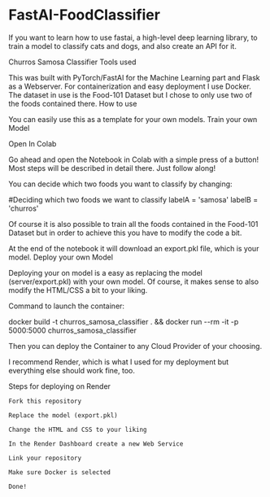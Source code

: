 # FastAI-FoodClassifier
If you want to learn how to use fastai, a high-level deep learning library, to train a model to classify cats and dogs, and also create an API for it.

Churros Samosa Classifier
Tools used

This was built with PyTorch/FastAI for the Machine Learning part and Flask as a Webserver. For containerization and easy deployment I use Docker. The dataset in use is the Food-101 Dataset but I chose to only use two of the foods contained there.
How to use

You can easily use this as a template for your own models.
Train your own Model

Open In Colab

Go ahead and open the Notebook in Colab with a simple press of a button! Most steps will be described in detail there. Just follow along!

You can decide which two foods you want to classify by changing:

#Deciding which two foods we want to classify
labelA = 'samosa'
labelB = 'churros'

Of course it is also possible to train all the foods contained in the Food-101 Dataset but in order to achieve this you have to modify the code a bit.

At the end of the notebook it will download an export.pkl file, which is your model.
Deploy your own Model

Deploying your on model is a easy as replacing the model (server/export.pkl) with your own model. Of course, it makes sense to also modify the HTML/CSS a bit to your liking.

Command to launch the container:

docker build -t churros_samosa_classifier . && docker run --rm -it -p 5000:5000 churros_samosa_classifier

Then you can deploy the Container to any Cloud Provider of your choosing.

I recommend Render, which is what I used for my deployment but everything else should work fine, too.

Steps for deploying on Render

    Fork this repository

    Replace the model (export.pkl)

    Change the HTML and CSS to your liking

    In the Render Dashboard create a new Web Service

    Link your repository

    Make sure Docker is selected

    Done!

